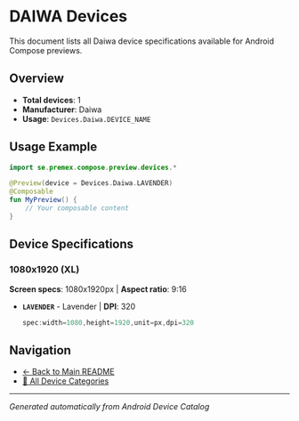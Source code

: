 # DAIWA Devices

This document lists all Daiwa device specifications available for Android Compose previews.

## Overview

- **Total devices**: 1
- **Manufacturer**: Daiwa
- **Usage**: `Devices.Daiwa.DEVICE_NAME`

## Usage Example

```kotlin
import se.premex.compose.preview.devices.*

@Preview(device = Devices.Daiwa.LAVENDER)
@Composable
fun MyPreview() {
    // Your composable content
}
```

## Device Specifications

### 1080x1920 (XL)

**Screen specs**: 1080x1920px | **Aspect ratio**: 9:16

- **`LAVENDER`** - Lavender | **DPI**: 320
  ```kotlin
  spec:width=1080,height=1920,unit=px,dpi=320
  ```

## Navigation

- [← Back to Main README](../../README.md)
- [📱 All Device Categories](../README.md)

---
*Generated automatically from Android Device Catalog*
